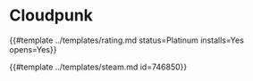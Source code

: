 # Cloudpunk
<!-- script:Aliases [] -->

{{#template ../templates/rating.md status=Platinum installs=Yes opens=Yes}}

{{#template ../templates/steam.md id=746850}}
